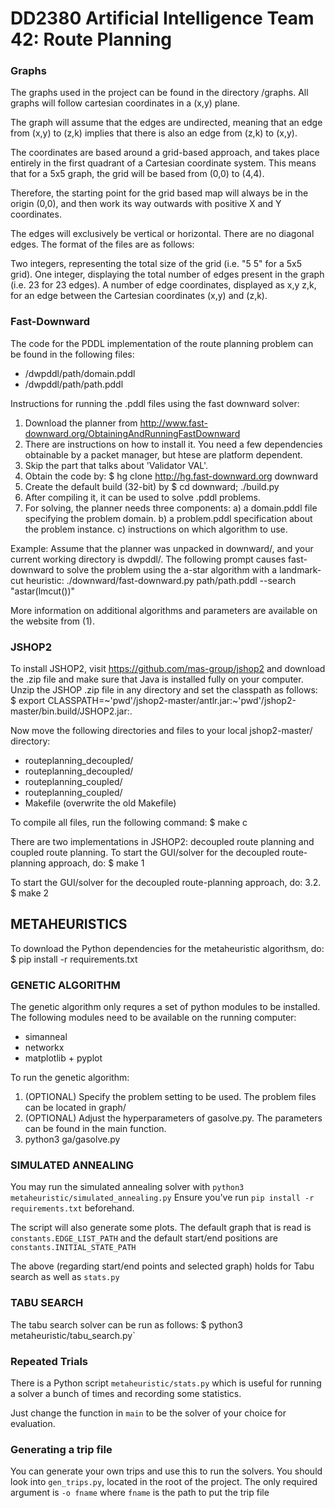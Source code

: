 # DD2380 Artificial Intelligence Team 42: Route Planning

### Graphs
The graphs used in the project can be found in the directory /graphs.
All graphs will follow cartesian coordinates in a (x,y) plane.

The graph will assume that the edges are undirected, meaning that an edge from
(x,y) to (z,k) implies that there is also an edge from (z,k) to (x,y).

The coordinates are based around a grid-based approach, and takes place entirely
in the first quadrant of a Cartesian coordinate system.
This means that for a 5x5 graph, the grid will be based from (0,0) to (4,4).

Therefore, the starting point for the grid based map will always be in the origin
 (0,0), and then work its way outwards with positive X and Y coordinates.

The edges will exclusively be vertical or horizontal. There are no diagonal edges.
The format of the files are as follows:

Two integers, representing the total size of the grid (i.e. "5 5" for a 5x5 grid).
One integer, displaying the total number of edges present in the graph (i.e. 23
for 23 edges).
A number of edge coordinates, displayed as x,y z,k, for an edge between the
Cartesian coordinates (x,y) and (z,k).

### Fast-Downward
The code for the PDDL implementation of the route planning problem can be found
in the following files:
   - /dwpddl/path/domain.pddl
   - /dwpddl/path/path.pddl

Instructions for running the .pddl files using the fast downward solver:
  1. Download the planner from http://www.fast-downward.org/ObtainingAndRunningFastDownward
  2. There are instructions on how to install it. You need a few dependencies
     obtainable by a packet manager, but htese are platform dependent.
  3. Skip the part that talks about 'Validator VAL'.
  3. Obtain the code by: $ hg clone http://hg.fast-downward.org downward
  4. Create the default build (32-bit) by $ cd downward; ./build.py
  5. After compiling it, it can be used to solve .pddl problems.
  6. For solving, the planner needs three components:
    a) a domain.pddl file specifying the problem domain.
    b) a problem.pddl specification about the problem instance.
    c) instructions on which algorithm to use.

Example:
Assume that the planner was unpacked in downward/, and your current working
directory is dwpddl/.
The following prompt causes fast-downward to solve the problem using the a-star
algorithm with a landmark-cut heuristic:
./downward/fast-downward.py path/path.pddl --search "astar(lmcut())"

More information on additional algorithms and parameters are available on the
website from (1).

### JSHOP2
To install JSHOP2, visit https://github.com/mas-group/jshop2 and download the
.zip file and make sure that Java is installed fully on your computer.
Unzip the JSHOP .zip file in any directory and set the classpath as follows:
   $ export CLASSPATH=~'pwd'/jshop2-master/antlr.jar:~'pwd'/jshop2-master/bin.build/JSHOP2.jar:.

Now move the following directories and files to your local jshop2-master/ directory:
  - routeplanning_decoupled/
  - routeplanning_decoupled/
  - routeplanning_coupled/
  - routeplanning_coupled/
  - Makefile (overwrite the old Makefile)

To compile all files, run the following command:
   $ make c


There are two implementations in JSHOP2: decoupled route planning and coupled
route planning.
To start the GUI/solver for the decoupled route-planning approach, do:
   $ make 1

To start the GUI/solver for the decoupled route-planning approach, do:
  3.2. $ make 2


## METAHEURISTICS
To download the Python dependencies for the metaheuristic algorithsm, do:
$ pip install -r requirements.txt

### GENETIC ALGORITHM
The genetic algorithm only requres a set of python modules to be installed.
The following modules need to be available on the running computer:
* simanneal
* networkx
* matplotlib + pyplot


To run the genetic algorithm:
1. (OPTIONAL) Specify the problem setting to be used. The problem files can be
   located in graph/
2. (OPTIONAL) Adjust the hyperparameters of gasolve.py. The parameters can be
   found in the main function.
3. python3 ga/gasolve.py

### SIMULATED ANNEALING
You may run the simulated annealing solver with
`python3 metaheuristic/simulated_annealing.py`
Ensure you've run `pip install -r requirements.txt` beforehand.

The script will also generate some plots.
The default graph that is read is `constants.EDGE_LIST_PATH`
and the default start/end positions are `constants.INITIAL_STATE_PATH`

The above (regarding start/end points and selected graph) holds for
Tabu search as well as `stats.py`

### TABU SEARCH
The tabu search solver can be run as follows:
  $ python3 metaheuristic/tabu_search.py`


### Repeated Trials
There is a Python script `metaheuristic/stats.py` which is useful for
running a solver a bunch of times and recording some statistics.

Just change the function in `main` to be the solver of your choice for evaluation.

### Generating a trip file
You can generate your own trips and use this to run the solvers.
You should look into `gen_trips.py`, located in the root of the project.
The only required argument is `-o fname` where `fname` is the path to
put the trip file
